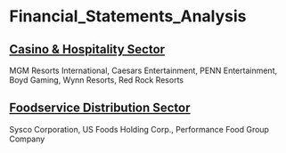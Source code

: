 # Financial_Statements_Analysis
## [Casino & Hospitality Sector](Casino_Hospitability_Sector_Analysis/Casino_Hospitality_Sector_Analysis.pdf) 
MGM Resorts International, Caesars Entertainment, PENN Entertainment, Boyd Gaming, Wynn Resorts, Red Rock Resorts
## [Foodservice Distribution Sector](Foodservice_Distribution_Sector_Analysis/Foodservice_Distribution_Sector_Analysis.pdf) 
Sysco Corporation, US Foods Holding Corp., Performance Food Group Company
